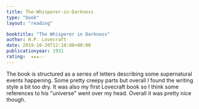 ```yaml
---
title: The-Whisperer-in-Darkness
type: "book"
layout: "reading"

booktitle: "The Whisperer in Darkness"
author: H.P. Lovecraft
date: 2019-10-20T12:10:00+00:00
publicationyear: 1931
rating:  ★★★☆☆
---
```


The book is structured as a series of letters describing some supernatural events happening. Some pretty creepy parts but overall I found the writing style a bit too dry. It was also my first Lovecraft book so I think some references to his "universe" went over my head. Overall it was pretty nice though.
